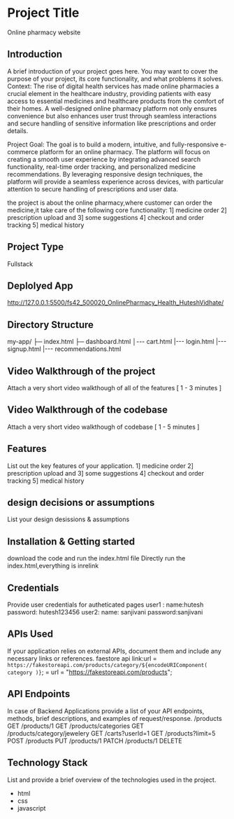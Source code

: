 # Project Title

Online pharmacy website

## Introduction

A brief introduction of your project goes here. You may want to cover the purpose of your project, its core functionality, and what problems it solves.
Context:
The rise of digital health services has made online pharmacies a crucial element in the healthcare industry, providing patients with easy access to essential medicines and healthcare products from the comfort of their homes. A well-designed online pharmacy platform not only ensures convenience but also enhances user trust through seamless interactions and secure handling of sensitive information like prescriptions and order details.

Project Goal:
The goal is to build a modern, intuitive, and fully-responsive e-commerce platform for an online pharmacy. The platform will focus on creating a smooth user experience by integrating advanced search functionality, real-time order tracking, and personalized medicine recommendations. By leveraging responsive design techniques, the platform will provide a seamless experience across devices, with particular attention to secure handling of prescriptions and user data.

the project is about the online pharmacy,where customer can order the medicine,it take care of the following core functionality:
1] medicine order
2] prescription upload and
3] some suggestions
4] checkout and order tracking
5] medical history

## Project Type

Fullstack

## Deplolyed App

http://127.0.0.1:5500/fs42_500020_OnlinePharmacy_Health_HuteshVidhate/

## Directory Structure

my-app/
├─ index.html
├─ dashboard.html
│--- cart.html
|--- login.html
|---signup.html
|--- recommendations.html

## Video Walkthrough of the project

Attach a very short video walkthough of all of the features [ 1 - 3 minutes ]

## Video Walkthrough of the codebase

Attach a very short video walkthough of codebase [ 1 - 5 minutes ]

## Features

List out the key features of your application.
1] medicine order
2] prescription upload and
3] some suggestions
4] checkout and order tracking
5] medical history

## design decisions or assumptions

List your design desissions & assumptions

## Installation & Getting started

download the code and run the index.html file
Directly run the index.html,everything is inrelink

## Credentials

Provide user credentials for autheticated pages
user1 :
name:hutesh
password: hutesh123456
user2:
name: sanjivani
password:sanjivani

## APIs Used

If your application relies on external APIs, document them and include any necessary links or references.
faestore api
link:url = `https://fakestoreapi.com/products/category/${encodeURIComponent(
            category
          )}`;
= url = "https://fakestoreapi.com/products";

## API Endpoints

In case of Backend Applications provide a list of your API endpoints, methods, brief descriptions, and examples of request/response.
/products
GET
/products/1
GET
/products/categories
GET
/products/category/jewelery
GET
/carts?userId=1
GET
/products?limit=5
POST
/products
PUT
/products/1
PATCH
/products/1
DELETE

## Technology Stack

List and provide a brief overview of the technologies used in the project.

- html
- css
- javascript
